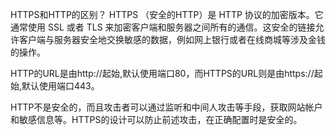HTTPS和HTTP的区别？
HTTPS （安全的HTTP）是 HTTP 协议的加密版本。它通常使用 SSL 或者 TLS 来加密客户端和服务器之间所有的通信。这安全的链接允许客户端与服务器安全地交换敏感的数据，例如网上银行或者在线商城等涉及金钱的操作。

HTTP的URL是由http://起始,默认使用端口80，而HTTPS的URL则是由https://起始,默认使用端口443。

HTTP不是安全的，而且攻击者可以通过监听和中间人攻击等手段，获取网站帐户和敏感信息等。HTTPS的设计可以防止前述攻击，在正确配置时是安全的。
